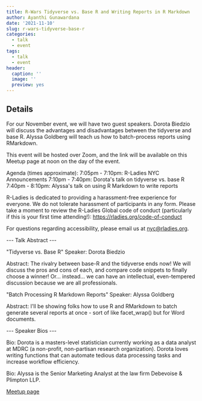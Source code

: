 ```yaml
---
title: R-Wars Tidyverse vs. Base R and Writing Reports in R Markdown
author: Ayanthi Gunawardana
date: '2021-11-10'
slug: r-wars-tidyverse-base-r
categories:
  - talk
  - event
tags:
  - talk
  - event
header:
  caption: ''
  image: ''
  preview: yes
---
```


## Details

For our November event, we will have two guest speakers. Dorota Biedzio will discuss the advantages and disadvantages between the tidyverse and base R. Alyssa Goldberg will teach us how to batch-process reports using RMarkdown.

This event will be hosted over Zoom, and the link will be available on this Meetup page at noon on the day of the event.

Agenda (times approximate):
7:05pm - 7:10pm: R-Ladies NYC Announcements
7:10pm - 7:40pm: Dorota's talk on tidyverse vs. base R
7:40pm - 8:10pm: Alyssa's talk on using R Markdown to write reports

R-Ladies is dedicated to providing a harassment-free experience for everyone. We do not tolerate harassment of participants in any form. Please take a moment to review the R-Ladies Global code of conduct (particularly if this is your first time attending!): https://rladies.org/code-of-conduct

For questions regarding accessibility, please email us at nyc@rladies.org.


--- Talk Abstract ---

"Tidyverse vs. Base R"
Speaker: Dorota Biedzio

Abstract: The rivalry between base-R and the tidyverse ends now! We will discuss the pros and cons of each, and compare code snippets to finally choose a winner! Or... instead... we can have an intellectual, even-tempered discussion because we are all professionals.


"Batch Processing R Markdown Reports"
Speaker: Alyssa Goldberg

Abstract: I'll be showing folks how to use R and RMarkdown to batch generate several reports at once - sort of like facet_wrap() but for
Word documents.


--- Speaker Bios ---

Bio: Dorota is a masters-level statistician currently working as a data analyst at MDRC (a non-profit, non-partisan research organization). Dorota loves writing functions that can automate tedious data processing tasks and increase workflow efficiency.


Bio: Alyssa is the Senior Marketing Analyst at the law firm Debevoise & Plimpton LLP.

[Meetup page](https://www.meetup.com/rladies-newyork/events/281847904/)